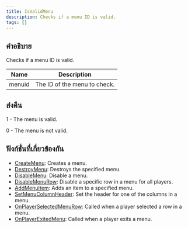 ```yaml
---
title: IsValidMenu
description: Checks if a menu ID is valid.
tags: []
---
```


## คำอธิบาย

Checks if a menu ID is valid.

| Name   | Description                  |
| ------ | ---------------------------- |
| menuid | The ID of the menu to check. |

## ส่งคืน

1 - The menu is valid.

0 - The menu is not valid.

## ฟังก์ชั่นที่เกี่ยวข้องกัน

- [CreateMenu](../../scripting/functions/CreateMenu.md): Creates a menu.
- [DestroyMenu](../../scripting/functions/DestroyMenu.md): Destroys the specified menu.
- [DisableMenu](../../scripting/functions/DisableMenu.md): Disable a menu.
- [DisableMenuRow](../../scripting/functions/DisableMenuRow.md): Disable a specific row in a menu for all players.
- [AddMenuItem](../../scripting/functions/AddMenuItem.md): Adds an item to a specified menu.
- [SetMenuColumnHeader](../../scripting/functions/SetMenuColumnHeader.md): Set the header for one of the columns in a menu.
- [OnPlayerSelectedMenuRow](../../scripting/callbacks/OnPlayerSelectedMenuRow.md): Called when a player selected a row in a menu.
- [OnPlayerExitedMenu](../../scripting/callbacks/OnPlayerExitedMenu.md): Called when a player exits a menu.
